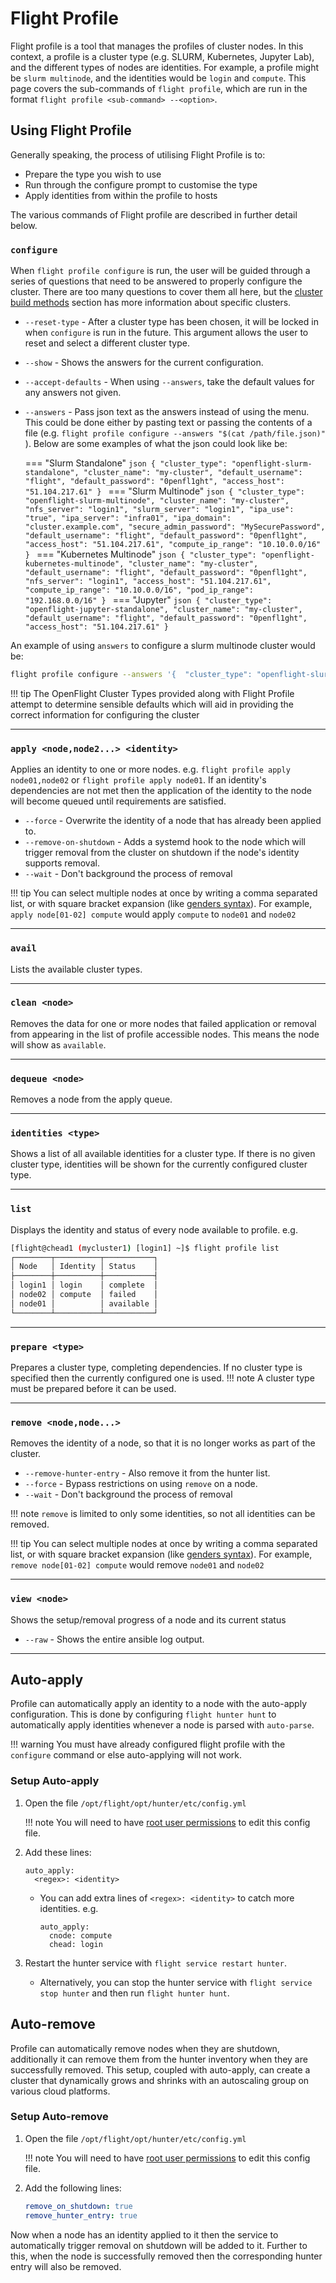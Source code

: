# Flight Profile

Flight profile is a tool that manages the profiles of cluster nodes. In this context, a profile is a cluster type (e.g. SLURM, Kubernetes, Jupyter Lab), and the different types of nodes are identities. For example, a profile might be `slurm multinode`, and the identities would be `login` and `compute`. This page covers the sub-commands of `flight profile`, which are run in the format `flight profile <sub-command> --<option>`.

## Using Flight Profile

Generally speaking, the process of utilising Flight Profile is to:

- Prepare the type you wish to use
- Run through the configure prompt to customise the type
- Apply identities from within the profile to hosts

The various commands of Flight profile are described in further detail below.

### `configure`

When `flight profile configure` is run, the user will be guided through a series of questions that need to be answered to properly configure the cluster. There are too many questions to cover them all here, but the [cluster build methods](../../../flight-solo/cluster-build-methods/index.md) section has more information about specific clusters.

- `--reset-type` - After a cluster type has been chosen, it will be locked in when `configure` is run in the future. This argument allows the user to reset and select a different cluster type.
- `--show` - Shows the answers for the current configuration.
- `--accept-defaults` - When using `--answers`, take the default values for any answers not given.
- `--answers` - Pass json text as the answers instead of using the menu. This could be done either by pasting text or passing the contents of a file (e.g. `flight profile configure --answers "$(cat /path/file.json)"` ). Below are some examples of what the json could look like be:

    === "Slurm Standalone"
        ```json
        {
          "cluster_type": "openflight-slurm-standalone",
          "cluster_name": "my-cluster",
          "default_username": "flight",
          "default_password": "0penfl1ght",
          "access_host": "51.104.217.61"
        }
        ```
    === "Slurm Multinode"
        ```json
        {
          "cluster_type": "openflight-slurm-multinode",
          "cluster_name": "my-cluster",
          "nfs_server": "login1",
          "slurm_server": "login1",
          "ipa_use": "true",
          "ipa_server": "infra01",
          "ipa_domain": "cluster.example.com",
          "secure_admin_password": "MySecurePassword",
          "default_username": "flight",
          "default_password": "0penfl1ght",
          "access_host": "51.104.217.61",
          "compute_ip_range": "10.10.0.0/16"
        }
        ```
    === "Kubernetes Multinode"
        ```json
        {
          "cluster_type": "openflight-kubernetes-multinode",
          "cluster_name": "my-cluster",
          "default_username": "flight",
          "default_password": "0penfl1ght",
          "nfs_server": "login1",
          "access_host": "51.104.217.61",
          "compute_ip_range": "10.10.0.0/16",
          "pod_ip_range": "192.168.0.0/16"
        }
        ```
    === "Jupyter"
        ```json
        {
          "cluster_type": "openflight-jupyter-standalone",
          "cluster_name": "my-cluster",
          "default_username": "flight",
          "default_password": "0penfl1ght",
          "access_host": "51.104.217.61"
        }
        ```

An example of using `answers` to configure a slurm multinode cluster would be:
```bash
flight profile configure --answers '{  "cluster_type": "openflight-slurm-standalone",  "cluster_name": "my-cluster",  "default_username": "flight",  "default_password": "0penfl1ght",  "access_host": "{{ access_host }}"}'
```

!!! tip
    The OpenFlight Cluster Types provided along with Flight Profile attempt to determine sensible defaults which will aid in providing the correct information for configuring the cluster

---

### `apply <node,node2...> <identity>`

Applies an identity to one or more nodes. e.g. `flight profile apply node01,node02` or `flight profile apply node01`. If an identity's dependencies are not met then the application of the identity to the node will become queued until requirements are satisfied.

- `--force` - Overwrite the identity of a node that has already been applied to.
- `--remove-on-shutdown` - Adds a systemd hook to the node which will trigger removal from the cluster on shutdown if the node's identity supports removal.
- `--wait` - Don't background the process of removal 

!!! tip
    You can select multiple nodes at once by writing a comma separated list, or with square bracket expansion (like [genders syntax](../../../hpc-environment-basics/linux-usage/genders-pdsh.md#creating-a-genders-file)). For example, `apply node[01-02] compute` would apply `compute` to `node01` and `node02`

---

### `avail`

Lists the available cluster types.

---

### `clean <node>`

Removes the data for one or more nodes that failed application or removal from appearing in the list of profile accessible nodes. This means the node will show as `available`.

---

### `dequeue <node>`

Removes a node from the apply queue.

---

### `identities <type>`

Shows a list of all available identities for a cluster type. If there is no given cluster type, identities will be shown for the currently configured cluster type.

---

### `list`

Displays the identity and status of every node available to profile. e.g.
```bash
[flight@chead1 (mycluster1) [login1] ~]$ flight profile list
┌────────┬──────────┬───────────┐
│ Node   │ Identity │ Status    │
├────────┼──────────┼───────────┤
│ login1 │ login    │ complete  │
│ node02 │ compute  │ failed    │
│ node01 │          │ available │
└────────┴──────────┴───────────┘
```

---

### `prepare <type>`

Prepares a cluster type, completing dependencies. If no cluster type is specified then the currently configured one is used.
!!! note
    A cluster type must be prepared before it can be used.

---

### `remove <node,node...>`

Removes the identity of a node, so that it is no longer works as part of the cluster.

- `--remove-hunter-entry` - Also remove it from the hunter list.
- `--force` - Bypass restrictions on using `remove` on a node.
- `--wait` - Don't background the process of removal 

!!! note
    `remove` is limited to only some identities, so not all identities can be removed.

!!! tip
    You can select multiple nodes at once by writing a comma separated list, or with square bracket expansion (like [genders syntax](../../../hpc-environment-basics/linux-usage/genders-pdsh.md#creating-a-genders-file)). For example, `remove node[01-02] compute` would remove `node01` and `node02`

---

### `view <node>`

Shows the setup/removal progress of a node and its current status
- `--raw` - Shows the entire ansible log output.


---

## Auto-apply

Profile can automatically apply an identity to a node with the auto-apply configuration. This is done by configuring `flight hunter hunt` to automatically apply identities whenever a node is parsed with `auto-parse`.

!!! warning
    You must have already configured flight profile with the `configure` command or else auto-applying will not work.

### Setup Auto-apply

1. Open the file `/opt/flight/opt/hunter/etc/config.yml`

    !!! note
        You will need to have [root user permissions](../../../hpc-environment-basics/linux-usage/cli-basics/becoming-root.md) to edit this config file.

2. Add these lines: 
    ```
    auto_apply:
      <regex>: <identity>
    ```
    - You can add extra lines of `<regex>: <identity>` to catch more identities. e.g.
        ```
        auto_apply:
          cnode: compute
          chead: login
        ```
3. Restart the hunter service with `flight service restart hunter`.
    - Alternatively, you can stop the hunter service with `flight service stop hunter` and then run `flight hunter hunt`.

## Auto-remove

Profile can automatically remove nodes when they are shutdown, additionally it can remove them from the hunter inventory when they are successfully removed. This setup, coupled with auto-apply, can create a cluster that dynamically grows and shrinks with an autoscaling group on various cloud platforms. 

### Setup Auto-remove

1. Open the file `/opt/flight/opt/hunter/etc/config.yml`

    !!! note
        You will need to have [root user permissions](../../../hpc-environment-basics/linux-usage/cli-basics/becoming-root.md) to edit this config file.

1. Add the following lines:
    ```yaml
    remove_on_shutdown: true
    remove_hunter_entry: true
    ```

Now when a node has an identity applied to it then the service to automatically trigger removal on shutdown will be added to it. Further to this, when the node is successfully removed then the corresponding hunter entry will also be removed. 




